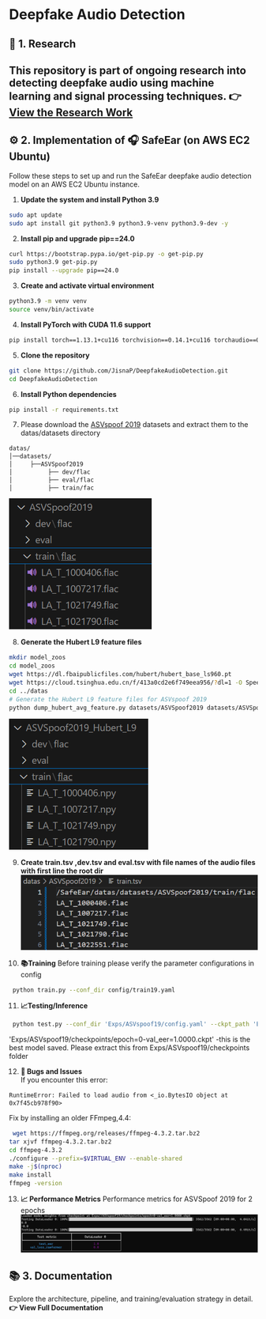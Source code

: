 # Deepfake Audio Detection 

## 🔬 1. Research

This repository is part of ongoing research into detecting deepfake audio using machine learning and signal processing techniques.
👉 [View the Research Work](https://your-research-link-here.com)
---

## ⚙️ 2. Implementation of 🎧 SafeEar (on AWS EC2 Ubuntu) 
Follow these steps to set up and run the SafeEar deepfake audio detection model on an AWS EC2 Ubuntu instance.
1. **Update the system and install Python 3.9**
```bash
sudo apt update
sudo apt install git python3.9 python3.9-venv python3.9-dev -y
```
2. **Install pip and upgrade pip==24.0**
```bash
curl https://bootstrap.pypa.io/get-pip.py -o get-pip.py
sudo python3.9 get-pip.py
pip install --upgrade pip==24.0
```
3. **Create and activate virtual environment**
```bash
python3.9 -m venv venv
source venv/bin/activate
```
4. **Install PyTorch with CUDA 11.6 support**
```bash
pip install torch==1.13.1+cu116 torchvision==0.14.1+cu116 torchaudio==0.13.1 --extra-index-url https://download.pytorch.org/whl/cu116
```
5. **Clone the repository**
```bash
git clone https://github.com/JisnaP/DeepfakeAudioDetection.git
cd DeepfakeAudioDetection
```
6. **Install Python dependencies**
```bash
pip install -r requirements.txt
```
7. Please download the [ASVspoof 2019](https://datashare.is.ed.ac.uk/handle/10283/3336) datasets and extract them to the datas/datasets directory
```
datas/
│──datasets/                
│     ├──ASVSpoof2019
│          ├── dev/flac
│          ├── eval/flac    
│          ├── train/fac
```
![datasets](image.png)


8. **Generate the Hubert L9 feature files**
```bash
mkdir model_zoos
cd model_zoos
wget https://dl.fbaipublicfiles.com/hubert/hubert_base_ls960.pt
wget https://cloud.tsinghua.edu.cn/f/413a0cd2e6f749eea956/?dl=1 -O SpeechTokenizer.pt
cd ../datas
# Generate the Hubert L9 feature files for ASVspoof 2019
python dump_hubert_avg_feature.py datasets/ASVSpoof2019 datasets/ASVSpoof2019_Hubert_L9
```
![feat_dir](image-1.png)

9. **Create train.tsv ,dev.tsv and eval.tsv with file names of the audio files with first line the root dir**
![train.tsv](image-2.png)

10. **📚Training**
Before training please verify the parameter configurations in config
```bash
 python train.py --conf_dir config/train19.yaml  
```
11. **📈Testing/Inference**
```bash
 python test.py --conf_dir 'Exps/ASVspoof19/config.yaml' --ckpt_path 'Exps/ASVspoof19/checkpoints/epoch=0-val_eer=1.0000.ckpt'  
```
'Exps/ASVspoof19/checkpoints/epoch=0-val_eer=1.0000.ckpt' -this is the best model saved. Please extract this from Exps/ASVspoof19/checkpoints folder 

12. **🐞 Bugs and Issues**  
   If you encounter this error:
```
RuntimeError: Failed to load audio from <_io.BytesIO object at 0x7f45cb978f90>
```
Fix by installing an older FFmpeg,4.4: 
```bash
 wget https://ffmpeg.org/releases/ffmpeg-4.3.2.tar.bz2
tar xjvf ffmpeg-4.3.2.tar.bz2
cd ffmpeg-4.3.2
./configure --prefix=$VIRTUAL_ENV --enable-shared
make -j$(nproc)
make install
ffmpeg -version 
```
13. **📈 Performance Metrics**
Performance metrics for ASVSpoof 2019 for 2 epochs 
![Performence metrics for LA dataset](image-3.png)

## 📚 3. Documentation
Explore the architecture, pipeline, and training/evaluation strategy in detail.
**👉 View Full Documentation**